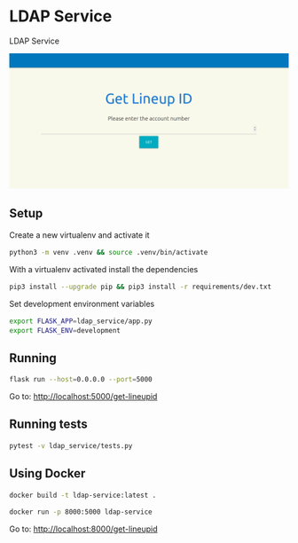LDAP Service
====

LDAP Service 

![Print](print.png)

## Setup

Create a new virtualenv and activate it
```bash
python3 -m venv .venv && source .venv/bin/activate
```

With a virtualenv activated install the dependencies
```bash
pip3 install --upgrade pip && pip3 install -r requirements/dev.txt
```

Set development environment variables

```bash
export FLASK_APP=ldap_service/app.py
export FLASK_ENV=development
```

## Running

```bash
flask run --host=0.0.0.0 --port=5000
```

Go to: [http://localhost:5000/get-lineupid](http://localhost:5000/get-lineupid)


## Running tests

```bash
pytest -v ldap_service/tests.py
```

## Using Docker

```bash
docker build -t ldap-service:latest .
```

```bash
docker run -p 8000:5000 ldap-service
```

Go to: [http://localhost:8000/get-lineupid](http://localhost:8000/get-lineupid)